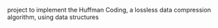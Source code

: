 project to implement the Huffman Coding, a lossless data compression algorithm, using data structures
